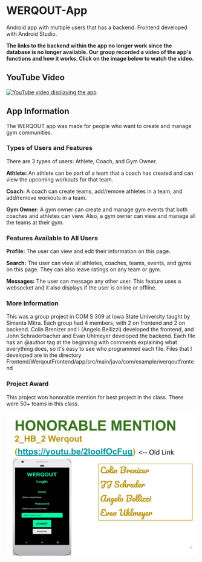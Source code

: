 # WERQOUT-App
Android app with multiple users that has a backend. Frontend developed with Android Studio.

**The links to the backend within the app no longer work since the database is no longer available. Our group recorded a video of the app's functions and how it works. Click on the image below to watch the video.**

## YouTube Video
[![YouTube video displaying the app](https://img.youtube.com/vi/gSszORVkmQw/0.jpg)](https://youtu.be/gSszORVkmQw)

## App Information
The WERQOUT app was made for people who want to create and manage gym communities.

### Types of Users and Features
There are 3 types of users: Athlete, Coach, and Gym Owner. 

**Athlete:** An athlete can be part of a team that a coach has created and can view the upcoming workouts for that team.

**Coach:** A coach can create teams, add/remove athletes in a team, and add/remove workouts in a team.

**Gym Owner:** A gym owner can create and manage gym events that both coaches and athletes can view. Also, a gym owner can view and manage all the teams at their gym.

### Features Available to All Users
**Profile:** The user can view and edit their information on this page.

**Search:** The user can view all athletes, coaches, teams, events, and gyms on this page. They can also leave ratings on any team or gym.

**Messages:** The user can message any other user. This feature uses a websocket and it also displays if the user is online or offline.

### More Information
This was a group project in COM S 309 at Iowa State University taught by Simanta Mitra. Each group had 4 members, with 2 on frontend and 2 on backend. Colin Brenizer and I (Angelo Bellizzi) developed the frontend, and John Schraderbacher and Evan Uhlmeyer developed the backend. Each file has an @author tag at the beginning with comments explaining what everything does, so it's easy to see who programmed each file. Files that I developed are in the directory Frontend/WerqoutFrontend/app/src/main/java/com/example/werqoutfrontend

### Project Award
This project won honorable mention for best project in the class. There were 50+ teams in this class.

![Honorable Mention Slide](https://github.com/abellizzi1/WERQOUT-App/blob/main/README-pics/COMS309HonorableMention.jpg)
